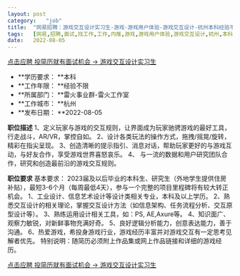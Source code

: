 ```yaml
---
layout:	post
category:	"job"
title:	"网易招聘：游戏交互设计实习生-游戏-游戏用户体验-游戏交互设计-杭州本科经验不限"
tags:	[网易,招聘,面试,找工作,工作,内推,游戏,游戏用户体验,游戏交互设计,杭州,本科,经验不限]
date:	2022-08-05
---
```


[点击应聘 投简历就有面试机会 -> 游戏交互设计实习生](http://mobile.bole.netease.com/bole/boleDetail?id=14642&employeeId=346f03c3cda5f04c&key=all)



- **学历要求： **本科
- **工作年限： **经验不限
- **所属部门： **雷火事业群-雷火工作室
- **工作城市： **杭州
- **发布日期： **2022-08-05



**职位描述**
1、定义玩家与游戏的交互规则，让界面成为玩家驰骋游戏的最好工具，行走战斗，AR/VR，掌控自如。
2、设计各类玩法的操作方式，拖拽/摇晃/旋转，精彩在指尖呈现。
3、创造清晰的提示指引、消息对话，帮助玩家更好的与游戏互动，与好友合作，享受游戏世界喜怒哀乐。
4、 与一流的数据和用户研究团队合作，研究和创造最前沿的游戏交互规则。
   



**职位要求**
 基本要求：
2023届及以后毕业的本科生、研究生（外地学生提供住房补贴），最短3-6个月（每周最低4天），参与一个完整的项目里程碑将有较大转正机会。
1、工业设计、信息艺术设计等设计类相关专业，本科及以上学历。
2、熟悉交互设计的相关理论，掌握交互设计方法（如信息架构、任务流程分析、交互原型设计等）。
3、熟练运用设计相关工具，如：PS, AE,Axure等。
4、知识面广、观察力敏锐，对新鲜事物充满好奇。
5、良好逻辑分析能力，创意表达能力，善于沟通。
6、热爱游戏，希投身游戏行业，游戏经历丰富并对游戏交互有一定思考见解者优先。
 特别说明：随简历必须附上作品集或网上作品链接和详细的游戏经历。



[点击应聘 投简历就有面试机会 -> 游戏交互设计实习生](http://mobile.bole.netease.com/bole/boleDetail?id=14642&employeeId=346f03c3cda5f04c&key=all)
